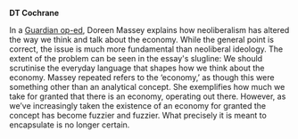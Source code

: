 <b>DT Cochrane</b>

<p>In a <a href="http://www.guardian.co.uk/commentisfree/2013/jun/11/neoliberalism-hijacked-vocabulary">Guardian op-ed</a>, Doreen Massey explains how neoliberalism has altered the way we think and talk about the economy. While the general point is correct, the issue is much more fundamental than neoliberal ideology. The extent of the problem can be seen in the essay's slugline: We should scrutinise the everyday language that shapes how we think about the economy. Massey repeated refers to the ‘economy,’ as though this were something other than an analytical concept. She exemplifies how much we take for granted that there is an economy, operating out there. However, as we’ve increasingly taken the existence of an economy for granted the concept has become fuzzier and fuzzier. What precisely it is meant to encapsulate is no longer certain.</p>

